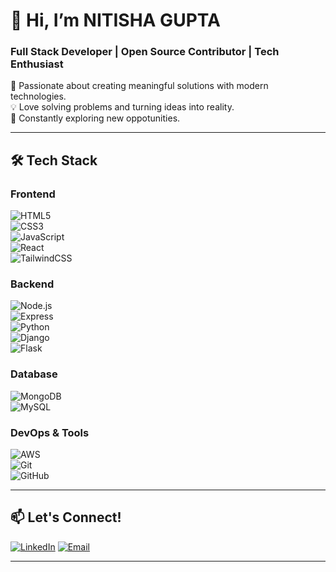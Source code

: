 # 👋 Hi, I’m NITISHA GUPTA  
### Full Stack Developer | Open Source Contributor | Tech Enthusiast  

🚀 Passionate about creating meaningful solutions with modern technologies.  
💡 Love solving problems and turning ideas into reality.  
🌱 Constantly exploring new oppotunities.  

---

## 🛠️ Tech Stack  

### **Frontend**  
![HTML5](https://img.shields.io/badge/-HTML5-E34F26?style=flat&logo=html5&logoColor=white)  
![CSS3](https://img.shields.io/badge/-CSS3-1572B6?style=flat&logo=css3&logoColor=white)  
![JavaScript](https://img.shields.io/badge/-JavaScript-F7DF1E?style=flat&logo=javascript&logoColor=black)  
![React](https://img.shields.io/badge/-React-61DAFB?style=flat&logo=react&logoColor=black)   
![TailwindCSS](https://img.shields.io/badge/-TailwindCSS-06B6D4?style=flat&logo=tailwind-css&logoColor=white)  

### **Backend**  
![Node.js](https://img.shields.io/badge/-Node.js-339933?style=flat&logo=node.js&logoColor=white)  
![Express](https://img.shields.io/badge/-Express-000000?style=flat&logo=express&logoColor=white)  
![Python](https://img.shields.io/badge/-Python-3776AB?style=flat&logo=python&logoColor=white)  
![Django](https://img.shields.io/badge/-Django-092E20?style=flat&logo=django&logoColor=white)  
![Flask](https://img.shields.io/badge/-Flask-000000?style=flat&logo=flask&logoColor=white)  

### **Database**  
![MongoDB](https://img.shields.io/badge/-MongoDB-47A248?style=flat&logo=mongodb&logoColor=white)  
![MySQL](https://img.shields.io/badge/-MySQL-4479A1?style=flat&logo=mysql&logoColor=white)  

### **DevOps & Tools**   
![AWS](https://img.shields.io/badge/-AWS-232F3E?style=flat&logo=amazon-aws&logoColor=white)  
![Git](https://img.shields.io/badge/-Git-F05032?style=flat&logo=git&logoColor=white)  
![GitHub](https://img.shields.io/badge/-GitHub-181717?style=flat&logo=github&logoColor=white)  

---

## 📫 Let's Connect!  

[![LinkedIn](https://img.shields.io/badge/-LinkedIn-0A66C2?style=flat&logo=linkedin&logoColor=white)]([https://linkedin.com/in/yourprofile](http://www.linkedin.com/in/nitisha-gupta-8b7974250))  
[![Email](https://img.shields.io/badge/-Email-D14836?style=flat&logo=gmail&logoColor=white)](mailto:guptanitisha01@gmail.com)  

---
